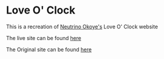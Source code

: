 # Love O' Clock

This is a recreation of [Neutrino Okoye's](https://github.com/neutrinookoye) Love O' Clock website

The live site can be found [here](https://mikky-j.github.io/Love-O-Clock/)

The Original site can be found [here](https://neutrinookoye.github.io/loveoclock/)

